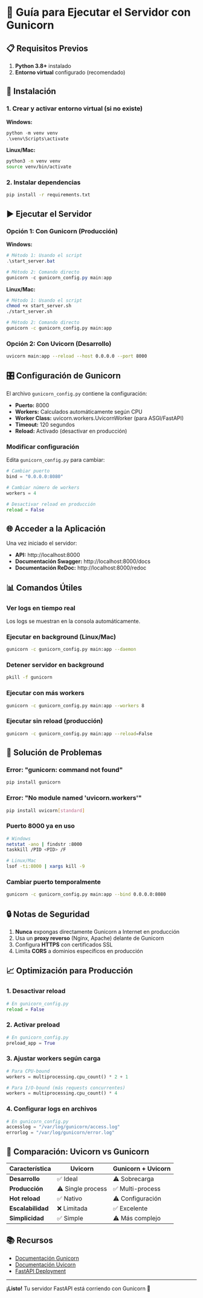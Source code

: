 # 🚀 Guía para Ejecutar el Servidor con Gunicorn

## 📋 Requisitos Previos

1. **Python 3.8+** instalado
2. **Entorno virtual** configurado (recomendado)

## 🔧 Instalación

### 1. Crear y activar entorno virtual (si no existe)

**Windows:**
```powershell
python -m venv venv
.\venv\Scripts\activate
```

**Linux/Mac:**
```bash
python3 -m venv venv
source venv/bin/activate
```

### 2. Instalar dependencias

```bash
pip install -r requirements.txt
```

## ▶️ Ejecutar el Servidor

### Opción 1: Con Gunicorn (Producción)

**Windows:**
```powershell
# Método 1: Usando el script
.\start_server.bat

# Método 2: Comando directo
gunicorn -c gunicorn_config.py main:app
```

**Linux/Mac:**
```bash
# Método 1: Usando el script
chmod +x start_server.sh
./start_server.sh

# Método 2: Comando directo
gunicorn -c gunicorn_config.py main:app
```

### Opción 2: Con Uvicorn (Desarrollo)

```bash
uvicorn main:app --reload --host 0.0.0.0 --port 8000
```

## 🎛️ Configuración de Gunicorn

El archivo `gunicorn_config.py` contiene la configuración:

- **Puerto:** 8000
- **Workers:** Calculados automáticamente según CPU
- **Worker Class:** uvicorn.workers.UvicornWorker (para ASGI/FastAPI)
- **Timeout:** 120 segundos
- **Reload:** Activado (desactivar en producción)

### Modificar configuración

Edita `gunicorn_config.py` para cambiar:

```python
# Cambiar puerto
bind = "0.0.0.0:8080"

# Cambiar número de workers
workers = 4

# Desactivar reload en producción
reload = False
```

## 🌐 Acceder a la Aplicación

Una vez iniciado el servidor:

- **API:** http://localhost:8000
- **Documentación Swagger:** http://localhost:8000/docs
- **Documentación ReDoc:** http://localhost:8000/redoc

## 📊 Comandos Útiles

### Ver logs en tiempo real
Los logs se muestran en la consola automáticamente.

### Ejecutar en background (Linux/Mac)
```bash
gunicorn -c gunicorn_config.py main:app --daemon
```

### Detener servidor en background
```bash
pkill -f gunicorn
```

### Ejecutar con más workers
```bash
gunicorn -c gunicorn_config.py main:app --workers 8
```

### Ejecutar sin reload (producción)
```bash
gunicorn -c gunicorn_config.py main:app --reload=False
```

## 🐛 Solución de Problemas

### Error: "gunicorn: command not found"
```bash
pip install gunicorn
```

### Error: "No module named 'uvicorn.workers'"
```bash
pip install uvicorn[standard]
```

### Puerto 8000 ya en uso
```bash
# Windows
netstat -ano | findstr :8000
taskkill /PID <PID> /F

# Linux/Mac
lsof -ti:8000 | xargs kill -9
```

### Cambiar puerto temporalmente
```bash
gunicorn -c gunicorn_config.py main:app --bind 0.0.0.0:8080
```

## 🔒 Notas de Seguridad

1. **Nunca** expongas directamente Gunicorn a Internet en producción
2. Usa un **proxy reverso** (Nginx, Apache) delante de Gunicorn
3. Configura **HTTPS** con certificados SSL
4. Limita **CORS** a dominios específicos en producción

## 📈 Optimización para Producción

### 1. Desactivar reload
```python
# En gunicorn_config.py
reload = False
```

### 2. Activar preload
```python
# En gunicorn_config.py
preload_app = True
```

### 3. Ajustar workers según carga
```python
# Para CPU-bound
workers = multiprocessing.cpu_count() * 2 + 1

# Para I/O-bound (más requests concurrentes)
workers = multiprocessing.cpu_count() * 4
```

### 4. Configurar logs en archivos
```python
# En gunicorn_config.py
accesslog = "/var/log/gunicorn/access.log"
errorlog = "/var/log/gunicorn/error.log"
```

## 🔄 Comparación: Uvicorn vs Gunicorn

| Característica | Uvicorn | Gunicorn + Uvicorn |
|----------------|---------|---------------------|
| **Desarrollo** | ✅ Ideal | ⚠️ Sobrecarga |
| **Producción** | ⚠️ Single process | ✅ Multi-process |
| **Hot reload** | ✅ Nativo | ⚠️ Configuración |
| **Escalabilidad** | ❌ Limitada | ✅ Excelente |
| **Simplicidad** | ✅ Simple | ⚠️ Más complejo |

## 📚 Recursos

- [Documentación Gunicorn](https://docs.gunicorn.org/)
- [Documentación Uvicorn](https://www.uvicorn.org/)
- [FastAPI Deployment](https://fastapi.tiangolo.com/deployment/)

---

**¡Listo!** Tu servidor FastAPI está corriendo con Gunicorn 🎉
